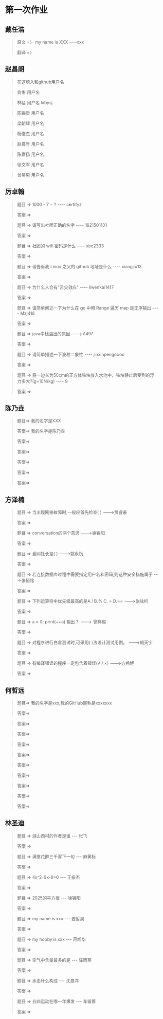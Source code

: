 # 第一次作业

## 戴任浩

> 原文 =〉 my name is XXX ----xxx
> 
> 翻译 =〉 

## 赵昌朗
> 在这填入和github用户名

> 俞彬
>用户名

> 林猛
>用户名 kibysj

> 陈锦贵
>用户名

> 梁朝辉
>用户名

> 杨俊杰
>用户名

> 赵晨号
>用户名

> 陈嘉扬
>用户名

> 徐文军
>用户名

>曾昊男
>用户名





## 厉卓翰

> 题目 => 1000 - 7 = ? ---- certifyz 
>
> 答案 => 

> 题目 => 请写出社团正确的名字 ---- 	1921501101 
>
> 答案 => 

> 题目 => 社团的 wifi 密码是什么 ---- 	xbc2333 
>
> 答案 => 

> 题目 => 请告诉我 Linux 之父的 github 地址是什么 ---- xiangjiu13 
>
> 答案 => 

> 题目 => 为什么人会有"舌尖效应" ---- 	liwenkai1417 
>
> 答案 => 

> 题目 => 请简单阐述一下为什么在 go 中用 Range 遍历 map 是无序输出 ---- Mzj418 
>
> 答案 => 

> 题目 => java中栈溢出的原因 ---- jn1497
>
> 答案 => 

> 题目 => 请简单描述一下波粒二象性 ----	jinxinpengoooo
>
> 答案 => 

> 题目 => 将一边长为50cm的正方体铁块放入水池中，铁块静止后受到的浮力多大?(g=10N/kg) ---- 9 
>
> 答案 => 


## 陈乃垚

> 题目=> 我的名字是XXX
>
> 答案=> 我的名字是陈乃垚
> 
> 答案=>
> 
> 答案=>
>  
> 答案=>
>  
> 答案=> 
> 
> 答案=>

## 方泽楠

> 题目 => 当出现网络故障时,一般应首先检查(  )  --->贾睿豪
>
> 答案 => 

> 题目 => conversation的两个意思 --->徐锦阳
>
> 答案 => 

> 题目 => 爱网社长是(  ) --->姚永杭
>
> 答案 => 

> 题目 => 若连接数据库过程中需要指定用户名和密码,则这种安全措施属于 --->张恒铭
>
> 答案 => 

> 题目 => 下列运算符中优先级最高的是A.! B.% C. = D.==  --->张咏桁
>
> 答案 => 
> 
> 题目 => a = 0; print(++a) 输出？ ---> 曾祥熙
>
> 答案 => 

> 题目 => 对程序进行白盒测试时,可采用(  )法设计测试用例。 --->胡天宇
>
> 答案 => 
> 
> 题目 => 有编译错误的程序一定包含着错误(√ / ×)  --->方柃博
>
> 答案 => 


## 何哲远

> 题目=> 我的名字是xxx,我的GitHub昵称是xxxxxxx
>
> 答案=>

>
> 答案=>

>
> 答案=>

>
> 答案=>

>
> 答案=>

>
> 答案=>

>
> 答案=>

>
> 答案=>

>
> 答案=>

>
> 答案=>

## 林圣迪

>题目 =>  游山西村的作者是谁 --- 张飞
>
>答案 =>

>题目 =>  满堂花醉三千客下一句 --- 麻黄标
>
>答案 =>

>题目 =>  4x^2-9x-9=0 --- 王振杰
>
>答案 =>

>题目 =>  2025的平方根 --- 徐锦阳
>
>答案 =>

>题目 =>  my name is xxx --- 姜哲昊
>
>答案 =>

>题目 =>  my hobby is xxx --- 蒋旭华
>
>答案 =>

>题目 =>  空气中含量最多的是 --- 陈雨寒
>
>答案 =>

>题目 =>  水由什么构成 --- 沈晨洋
>
>答案 =>

>题目 =>  五四运动在哪一年爆发 --- 车锻蔷
>
>答案 =>
